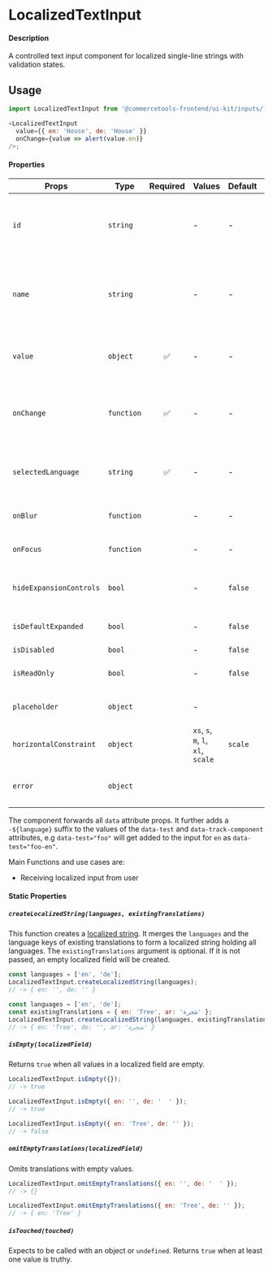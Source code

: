 # LocalizedTextInput

#### Description

A controlled text input component for localized single-line strings with validation
states.

## Usage

```js
import LocalizedTextInput from '@commercetools-frontend/ui-kit/inputs/localized-text-input';

<LocalizedTextInput
  value={{ en: 'House', de: 'House' }}
  onChange={value => alert(value.en)}
/>;
```

#### Properties

| Props                   | Type       | Required | Values                             | Default | Description                                                                                                                                          |
| ----------------------- | ---------- | :------: | ---------------------------------- | ------- | ---------------------------------------------------------------------------------------------------------------------------------------------------- |
| `id`                    | `string`   |          | -                                  | -       | Used as prefix of HTML `id` property. Each input field id will have the language as a suffix (`${idPrefix}.${lang}`), e.g. `foo.en`                  |
| `name`                  | `string`   |          | -                                  | -       | Used as HTML `name` property for each input field. Each input field name will have the language as a suffix (`${namePrefix}.${lang}`), e.g. `foo.en` |
| `value`                 | `object`   |    ✅    | -                                  | -       | Values to use. Keyed by language, the values are the actual values, e.g. `{ en: 'Horse', de: 'Pferd' }`                                              |
| `onChange`              | `function` |    ✅    | -                                  | -       | Gets called when any input is changed. Is called with an object of the shape of `value`. The event is not passed along.                              |
| `selectedLanguage`      | `string`   |    ✅    | -                                  | -       | Specifies which language will be shown in case the `LocalizedTextInput` is collapsed.                                                                |
| `onBlur`                | `function` |          | -                                  | -       | Called when any field is blurred. Is called with the `event` of that field.                                                                          |
| `onFocus`               | `function` |          | -                                  | -       | Called when any field is focussed. Is called with the `event` of that field.                                                                         |
| `hideExpansionControls` | `bool`     |          | -                                  | `false` | Will hide the expansion controls when set to `true`. It always shows all languages instead.                                                          |
| `isDefaultExpanded`     | `bool`     |          | -                                  | `false` | Controls whether one or all languages are visible by default                                                                                         |
| `isDisabled`            | `bool`     |          | -                                  | `false` | Disables all input fields.                                                                                                                           |
| `isReadOnly`            | `bool`     |          | -                                  | `false` | Disables all input fields and shows them in read-only mode.                                                                                          |
| `placeholder`           | `object`   |          | -                                  |         | Placeholders for each language. Object of the same shape as `value`.                                                                                 |
| `horizontalConstraint`  | `object`   |          | `xs`, `s`, `m`, `l`, `xl`, `scale` | `scale` | Horizontal size limit of the input fields.                                                                                                           |
| `error`                 | `object`   |          |                                    |         | Error message of the input field. Object supporting `{ missing: Boolean }`                                                                           |

The component forwards all `data` attribute props. It further adds a `-${language}` suffix to the values of the `data-test` and `data-track-component` attributes, e.g `data-test="foo"` will get added to the input for `en` as `data-test="foo-en"`.

Main Functions and use cases are:

- Receiving localized input from user

#### Static Properties

##### `createLocalizedString(languages, existingTranslations)`

This function creates a [localized string](https://docs.commercetools.com/http-api-types.html#localizedstring). It merges the `languages` and the language keys of existing translations to form a localized string holding all languages.
The `existingTranslations` argument is optional. If it is not passed, an empty localized field will be created.

```js
const languages = ['en', 'de'];
LocalizedTextInput.createLocalizedString(languages);
// -> { en: '', de: '' }
```

```js
const languages = ['en', 'de'];
const existingTranslations = { en: 'Tree', ar: 'شجرة' };
LocalizedTextInput.createLocalizedString(languages, existingTranslations);
// -> { en: 'Tree', de: '', ar: 'شجرة' }
```

##### `isEmpty(localizedField)`

Returns `true` when all values in a localized field are empty.

```js
LocalizedTextInput.isEmpty({});
// -> true
```

```js
LocalizedTextInput.isEmpty({ en: '', de: '  ' });
// -> true
```

```js
LocalizedTextInput.isEmpty({ en: 'Tree', de: '' });
// -> false
```

##### `omitEmptyTranslations(localizedField)`

Omits translations with empty values.

```js
LocalizedTextInput.omitEmptyTranslations({ en: '', de: '  ' });
// -> {}
```

```js
LocalizedTextInput.omitEmptyTranslations({ en: 'Tree', de: '' });
// -> { en: 'Tree' }
```

##### `isTouched(touched)`

Expects to be called with an object or `undefined`.
Returns `true` when at least one value is truthy.
